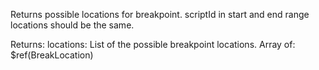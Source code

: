 Returns possible locations for breakpoint. scriptId in start and end range locations should be
the same.

Returns:
locations: List of the possible breakpoint locations.
	Array of: $ref(BreakLocation) 
